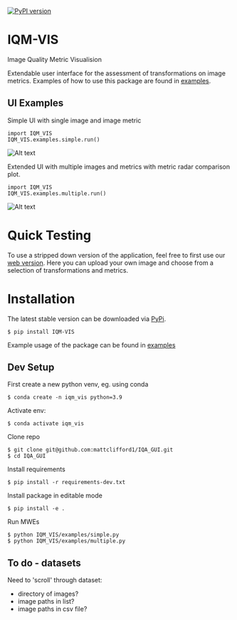 [![PyPI version](https://badge.fury.io/py/IQM-VIS.svg)](https://badge.fury.io/py/IQM-VIS)

# IQM-VIS
Image Quality Metric Visualision

Extendable user interface for the assessment of transformations on image metrics. Examples of how to use this package are found in [examples](https://github.com/mattclifford1/IQM-VIS/IQM_VIS/examples).

## UI Examples
Simple UI with single image and image metric
```
import IQM_VIS
IQM_VIS.examples.simple.run()
```
![Alt text](https://github.com/mattclifford1/IQM-VIS/pics/ui-simple.png?raw=true "Simple UI")

Extended UI with multiple images and metrics with metric radar comparison plot.
```
import IQM_VIS
IQM_VIS.examples.multiple.run()
```
![Alt text](https://github.com/mattclifford1/IQM-VIS/pics/ui-multi.png?raw=true "Multi UI")

# Quick Testing
To use a stripped down version of the application, feel free to first use our [web version](https://huggingface.co/spaces/mattclifford1/IQM-VIS). Here you can upload your own image and choose from a selection of transformations and metrics. 

# Installation
The latest stable version can be downloaded via [PyPi](https://pypi.org/project/IQM-VIS).
```
$ pip install IQM-VIS
```
Example usage of the package can be found in [examples](https://github.com/mattclifford1/IQM-VIS/IQM_VIS/examples)
## Dev Setup
First create a new python venv, eg. using conda
```
$ conda create -n iqm_vis python=3.9
```
Activate env:
```
$ conda activate iqm_vis
```
Clone repo
```
$ git clone git@github.com:mattclifford1/IQA_GUI.git
$ cd IQA_GUI
```
Install requirements
```
$ pip install -r requirements-dev.txt
```
Install package in editable mode
```
$ pip install -e .
```
Run MWEs
```
$ python IQM_VIS/examples/simple.py
$ python IQM_VIS/examples/multiple.py
```

## To do - datasets
Need to 'scroll' through dataset:
  - directory of images?
  - image paths in list?
  - image paths in csv file?
